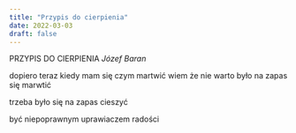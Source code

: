 ```yaml
---
title: "Przypis do cierpienia"
date: 2022-03-03
draft: false
---
```

PRZYPIS DO CIERPIENIA
*Józef Baran*

dopiero teraz
kiedy mam się
czym martwić
wiem że nie warto
było
na zapas
się marwtić

trzeba było się
na zapas cieszyć

być niepoprawnym
uprawiaczem radości
